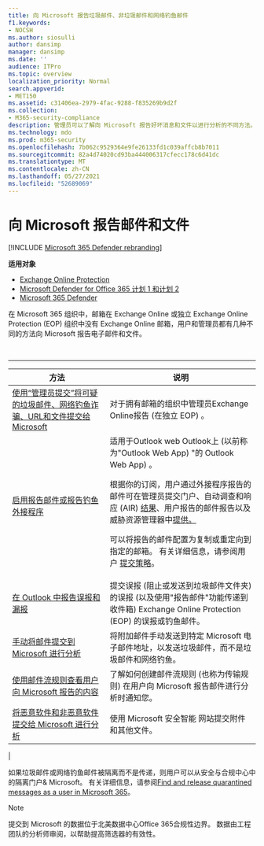 ```yaml
---
title: 向 Microsoft 报告垃圾邮件、非垃圾邮件和网络钓鱼邮件
f1.keywords:
- NOCSH
ms.author: siosulli
author: dansimp
manager: dansimp
ms.date: ''
audience: ITPro
ms.topic: overview
localization_priority: Normal
search.appverid:
- MET150
ms.assetid: c31406ea-2979-4fac-9288-f835269b9d2f
ms.collection:
- M365-security-compliance
description: 管理员可以了解向 Microsoft 报告好坏消息和文件以进行分析的不同方法。
ms.technology: mdo
ms.prod: m365-security
ms.openlocfilehash: 7b062c9529364e9fe26133fd1c039affcb8b7011
ms.sourcegitcommit: 82a4d74020cd93ba444006317cfecc178c6d41dc
ms.translationtype: MT
ms.contentlocale: zh-CN
ms.lasthandoff: 05/27/2021
ms.locfileid: "52689069"
---
```

# <a name="report-messages-and-files-to-microsoft"></a>向 Microsoft 报告邮件和文件

[!INCLUDE [Microsoft 365 Defender rebranding](../includes/microsoft-defender-for-office.md)]

**适用对象**
- [Exchange Online Protection](exchange-online-protection-overview.md)
- [Microsoft Defender for Office 365 计划 1 和计划 2](defender-for-office-365.md)
- [Microsoft 365 Defender](../defender/microsoft-365-defender.md)

在 Microsoft 365 组织中，邮箱在 Exchange Online 或独立 Exchange Online Protection (EOP) 组织中没有 Exchange Online 邮箱，用户和管理员都有几种不同的方法向 Microsoft 报告电子邮件和文件。

<br>

****

|方法|说明|
|---|---|
|[使用“管理员提交”将可疑的垃圾邮件、网络钓鱼诈骗、URL和文件提交给 Microsoft](admin-submission.md)|对于拥有邮箱的组织中管理员Exchange Online报告 (在独立 EOP) 。|
|[启用报告邮件或报告钓鱼外接程序](enable-the-report-message-add-in.md)|适用于Outlook web Outlook上 (以前称为"Outlook Web App) "的 Outlook Web App) 。 <p> 根据你的订阅，用户通过外接程序报告的邮件可在管理员提交门户、自动调查和响应[](admin-submission.md) (AIR) [结果](air-view-investigation-results.md)、用户报告的邮件报告以及威胁资源管理器中[提供。](threat-explorer-views.md#email--submissions) [](view-email-security-reports.md#user-reported-messages-report) <p> 可以将报告的邮件配置为复制或重定向到指定的邮箱。 有关详细信息，请参阅用户 [提交策略](user-submission.md)。
|[在 Outlook 中报告误报和漏报](report-false-positives-and-false-negatives.md)|提交误报 (阻止或发送到垃圾邮件文件夹) 的误报 (以及使用"报告邮件"功能传递到收件箱) Exchange Online Protection (EOP) 的误报或钓鱼邮件。|
|[手动将邮件提交到 Microsoft 进行分析](submit-spam-non-spam-and-phishing-scam-messages-to-microsoft-for-analysis.md)|将附加邮件手动发送到特定 Microsoft 电子邮件地址，以发送垃圾邮件，而不是垃圾邮件和网络钓鱼。|
|[使用邮件流规则查看用户向 Microsoft 报告的内容](/exchange/security-and-compliance/mail-flow-rules/use-rules-to-see-what-users-are-reporting-to-microsoft)|了解如何创建邮件流规则 (也称为传输规则) 在用户向 Microsoft 报告邮件进行分析时通知您。|
|[将恶意软件和非恶意软件提交给 Microsoft 进行分析](submitting-malware-and-non-malware-to-microsoft-for-analysis.md)|使用 Microsoft 安全智能 网站提交附件和其他文件。|
|

如果垃圾邮件或网络钓鱼邮件被隔离而不是传递，则用户可以从安全与合规中心中的隔离门户& Microsoft。 有关详细信息，请参阅[Find and release quarantined messages as a user in Microsoft 365](find-and-release-quarantined-messages-as-a-user.md)。

> [!NOTE]
> 提交到 Microsoft 的数据位于北美数据中心Office 365合规性边界。 数据由工程团队的分析师审阅，以帮助提高筛选器的有效性。

